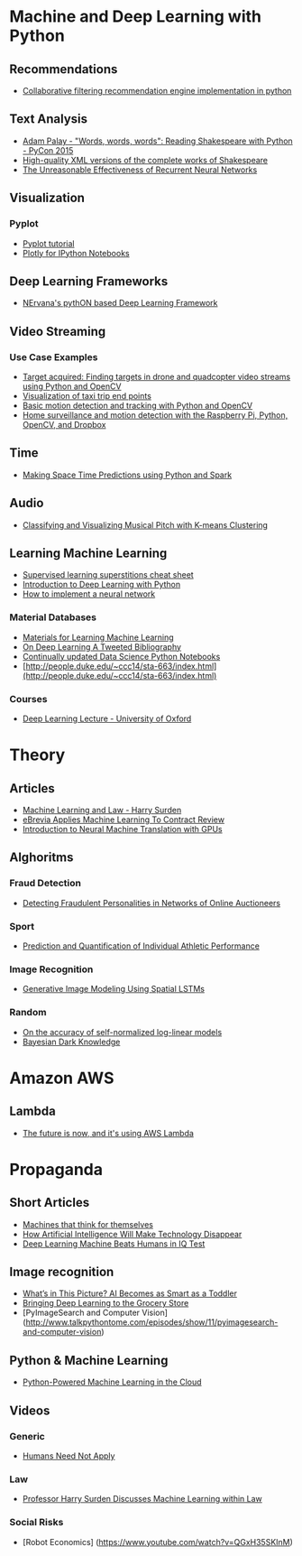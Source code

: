 # Machine and Deep Learning with Python

## Recommendations 

* [Collaborative filtering recommendation engine implementation in python](http://dataaspirant.com/2015/05/25/collaborative-filtering-recommendation-engine-implementation-in-python)

## Text Analysis


* [Adam Palay - "Words, words, words": Reading Shakespeare with Python - PyCon 2015](https://www.youtube.com/watch?v=EoWG0lavg9U)
* [High-quality XML versions of the complete works of Shakespeare](https://github.com/severdia/PlayShakespeare.com-XML)
* [The Unreasonable Effectiveness of Recurrent Neural Networks](http://karpathy.github.io/2015/05/21/rnn-effectiveness/)


## Visualization

### Pyplot

* [Pyplot tutorial](http://matplotlib.org/users/pyplot_tutorial.html)
* [Plotly for IPython Notebooks](https://dato.com/learn/gallery/notebooks/food_retrieval-public.html)


## Deep Learning Frameworks

* [NErvana's pythON based Deep Learning Framework](https://github.com/NervanaSystems/neon)

## Video Streaming 

### Use Case Examples

* [Target acquired: Finding targets in drone and quadcopter video streams using Python and OpenCV](http://www.pyimagesearch.com/2015/05/04/target-acquired-finding-targets-in-drone-and-quadcopter-video-streams-using-python-and-opencv)
* [Visualization of taxi trip end points](https://www.kaggle.com/hochthom/pkdd-15-predict-taxi-service-trajectory-i/visualization-of-taxi-trip-end-points)
* [Basic motion detection and tracking with Python and OpenCV](http://www.pyimagesearch.com/2015/05/25/basic-motion-detection-and-tracking-with-python-and-opencv)
* [Home surveillance and motion detection with the Raspberry Pi, Python, OpenCV, and Dropbox](http://www.pyimagesearch.com/2015/06/01/home-surveillance-and-motion-detection-with-the-raspberry-pi-python-and-opencv)

## Time

* [Making Space Time Predictions using Python and Spark](https://www.youtube.com/watch?v=0YTIOn7_h_k)

## Audio

* [Classifying and Visualizing Musical Pitch with K-means Clustering](http://www.galvanize.com/blog/2015/05/28/classifying-and-visualizing-musical-pitch-with-k-means-clustering)

## Learning Machine Learning

* [Supervised learning superstitions cheat sheet](http://ryancompton.net/assets/ml_cheat_sheet/supervised_learning.html)
* [Introduction to Deep Learning with Python](https://www.youtube.com/watch?v=S75EdAcXHKk)
* [How to implement a neural network](http://peterroelants.github.io/posts/neural_network_implementation_part01)

### Material Databases

* [Materials for Learning Machine Learning](http://www.jacksimpson.co/2015/06/07/materials-for-learning-machine-learning)
* [On Deep Learning
A Tweeted Bibliography](https://medium.com/deep-learning-101/on-deep-learning-a-tweeted-bibliography-68ab095376e7)
* [Continually updated Data Science Python Notebooks](https://github.com/donnemartin/data-science-ipython-notebooks)
* [http://people.duke.edu/~ccc14/sta-663/index.html](http://people.duke.edu/~ccc14/sta-663/index.html) 

### Courses

* [Deep Learning Lecture - University of Oxford](http://www.computervisiontalks.com/tag/deep-learning-course/)

# Theory

## Articles

* [Machine Learning and Law - Harry Surden](http://papers.ssrn.com/sol3/papers.cfm?abstract_id=2417415)
* [eBrevia Applies Machine Learning To Contract Review](http://www.forbes.com/sites/benkepes/2015/02/20/ebrevia-applies-machine-learning-to-contract-review/)
* [Introduction to Neural Machine Translation with GPUs](http://devblogs.nvidia.com/parallelforall/introduction-neural-machine-translation-with-gpus)

## Alghoritms

### Fraud Detection

* [Detecting Fraudulent Personalities in Networks of Online Auctioneers](http://www.cs.cmu.edu/~dchau/papers/auction_fraud_pkdd06.pdf)

### Sport

* [Prediction and Quantification of Individual Athletic Performance](http://arxiv.org/pdf/1505.01147v2.pdf)

### Image Recognition

* [Generative Image Modeling Using Spatial LSTMs](http://arxiv.org/pdf/1506.03478v1.pdf)

### Random

* [On the accuracy of self-normalized log-linear models](http://arxiv.org/pdf/1506.04147v1.pdf)
* [Bayesian Dark Knowledge](http://arxiv.org/pdf/1506.04416v1.pdf)

# Amazon AWS

## Lambda

* [The future is now, and it's using AWS Lambda](http://lg.io/2015/05/16/the-future-is-now-and-its-using-aws-lambda.html)

# Propaganda

## Short Articles

* [Machines that think for themselves](http://www.work.caltech.edu/paper/sciam2012.pdf)
* [How Artificial Intelligence Will Make Technology Disappear](https://medium.com/using-artificial-intelligence-to-make-technology/how-artificial-intelligence-will-make-technology-disappear-503cd88e1e6a)
* [Deep Learning Machine Beats Humans in IQ Test](http://www.technologyreview.com/view/538431/deep-learning-machine-beats-humans-in-iq-test/)

## Image recognition

* [What’s in This Picture? AI Becomes as Smart as a Toddler](http://www.bloomberg.com/news/articles/2015-05-22/what-s-in-this-picture-ai-becomes-as-smart-as-a-toddler)
* [Bringing Deep Learning to the Grocery Store](https://dato.com/learn/gallery/notebooks/food_retrieval-public.html)
* [PyImageSearch and Computer Vision] (http://www.talkpythontome.com/episodes/show/11/pyimagesearch-and-computer-vision)

## Python & Machine Learning

* [Python-Powered Machine Learning in the Cloud](http://www.pyvideo.org/video/3556/python-powered-machine-learning-in-the-cloud)

## Videos

### Generic

* [Humans Need Not Apply](https://www.youtube.com/watch?t=490&v=7Pq-S557XQU)

### Law

* [Professor Harry Surden Discusses Machine Learning within Law](https://www.youtube.com/watch?v=sOLXOsiX0Qk)

### Social Risks

* [Robot Economics] (https://www.youtube.com/watch?v=QGxH35SKInM)
